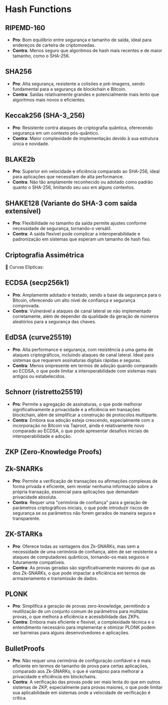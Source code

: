 # Hash Functions

## RIPEMD-160

- **Pro**: Bom equilíbrio entre segurança e tamanho de saída, ideal para endereços de carteira de criptomoedas.
- **Contra**: Menos seguro que algoritmos de hash mais recentes e de maior tamanho, como o SHA-256.

## SHA256

- **Pro**: Alta segurança, resistente a colisões e pré-imagens, sendo fundamental para a segurança de blockchain e Bitcoin.
- **Contra**: Saídas relativamente grandes e potencialmente mais lento que algoritmos mais novos e eficientes.

## Keccak256 (SHA-3_256)

- **Pro**: Resistente contra ataques de criptografia quântica, oferecendo segurança em um contexto pós-quântico.
- **Contra**: Maior complexidade de implementação devido à sua estrutura única e novidade.

## BLAKE2b

- **Pro**: Superior em velocidade e eficiência comparado ao SHA-256, ideal para aplicações que necessitam de alta performance.
- **Contra**: Não tão amplamente reconhecido ou adotado como padrão quanto o SHA-256, limitando seu uso em alguns contextos.

## SHAKE128 (Variante do SHA-3 com saída extensível)

- **Pro**: Flexibilidade no tamanho da saída permite ajustes conforme necessidade de segurança, tornando-o versátil.
- **Contra**: A saída flexível pode complicar a interoperabilidade e padronização em sistemas que esperam um tamanho de hash fixo.

## Criptografia Assimétrica

🔏 Curvas Elípticas:

## ECDSA (secp256k1)

- **Pro**: Amplamente adotado e testado, sendo a base da segurança para o Bitcoin, oferecendo um alto nível de confiança e segurança comprovada.
- **Contra**: Vulnerável a ataques de canal lateral se não implementado corretamente, além de depender da qualidade da geração de números aleatórios para a segurança das chaves.

## EdDSA (curve25519)

- **Pro**: Alta performance e segurança, com resistência a uma gama de ataques criptográficos, incluindo ataques de canal lateral. Ideal para sistemas que requerem assinaturas digitais rápidas e seguras.
- **Contra**: Menos onipresente em termos de adoção quando comparado ao ECDSA, o que pode limitar a interoperabilidade com sistemas mais antigos ou estabelecidos.

## Schnorr (ristretto25519)

- **Pro**: Permite a agregação de assinaturas, o que pode melhorar significativamente a privacidade e a eficiência em transações blockchain, além de simplificar a construção de protocolos multiparte.
- **Contra**: Embora sua adoção esteja crescendo, especialmente com a incorporação no Bitcoin via Taproot, ainda é relativamente novo comparado ao ECDSA, o que pode apresentar desafios iniciais de interoperabilidade e adoção.

## ZKP (Zero-Knowledge Proofs)


## Zk-SNARKs

- **Pro**: Permite a verificação de transações ou afirmações complexas de forma privada e eficiente, sem revelar nenhuma informação sobre a própria transação, essencial para aplicações que demandam privacidade absoluta.
- **Contra**: Requer uma "cerimônia de confiança" para a geração de parâmetros criptográficos iniciais, o que pode introduzir riscos de segurança se os parâmetros não forem gerados de maneira segura e transparente.

## ZK-STARKs

- **Pro**: Oferece todas as vantagens dos Zk-SNARKs, mas sem a necessidade de uma cerimônia de confiança, além de ser resistente a ataques de computadores quânticos, tornando-os mais seguros e futuramente compatíveis.
- **Contra**: As provas geradas são significativamente maiores do que as dos Zk-SNARKs, o que pode impactar a eficiência em termos de armazenamento e transmissão de dados.

## PLONK

- **Pro**: Simplifica a geração de provas zero-knowledge, permitindo a reutilização de um conjunto comum de parâmetros para múltiplas provas, o que melhora a eficiência e acessibilidade das ZKPs.
- **Contra**: Embora mais eficiente e flexível, a complexidade técnica e o entendimento necessário para implementar e otimizar PLONK podem ser barreiras para alguns desenvolvedores e aplicações.

## BulletProofs

- **Pro**: Não requer uma cerimônia de configuração confiável e é mais eficiente em termos de tamanho de prova para certas aplicações, comparado aos Zk-SNARKs, o que é vantajoso para melhorar a privacidade e eficiência em blockchains.
- **Contra**: A verificação das provas pode ser mais lenta do que em outros sistemas de ZKP, especialmente para provas maiores, o que pode limitar sua aplicabilidade em sistemas onde a velocidade de verificação é crítica.
